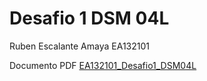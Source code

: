 # Desafio 1 DSM 04L

Ruben Escalante Amaya EA132101

Documento PDF [EA132101_Desafio1_DSM04L](https://github.com/RubenEscalante/Desafio1DSM04L/blob/main/EA132101_Desafio1_DSM04L.pdf)
